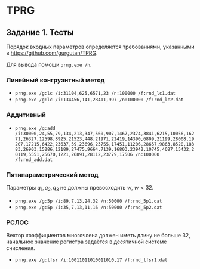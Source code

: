# TPRG
## Задание 1. Тесты
Порядок входных параметров определяется требованиями, указанными в https://github.com/gurgutan/TPRG.

Для вывода помощи `prng.exe /h`.

### Линейный конгруэнтный метод
* `prng.exe /g:lc /i:31104,625,6571,23 /n:100000 /f:rnd_lc1.dat`
* `prng.exe /g:lc /i:134456,141,28411,997 /n:100000 /f:rnd_lc2.dat`

### Аддитивный 
* `prng.exe /g:add /i:30000,24,55,79,134,213,347,560,907,1467,2374,3841,6215,10056,16271,26327,12598,8925,21523,448,21971,22419,14390,6809,21199,28008,19207,17215,6422,23637,59,23696,23755,17451,11206,28657,9863,8520,18383,26903,15286,12189,27475,9664,7139,16803,23942,10745,4687,15432,20119,5551,25670,1221,26891,28112,23779,17506 /n:100000 /f:rnd_add.dat`

### Пятипараметрический метод
Параметры $q_1, q_2, q_3$ не должны превосходить $w$, $w < 32$.
* `prng.exe /g:5p /i:89,7,13,24,32 /n:50000 /f:rnd_5p1.dat`
* `prng.exe /g:5p /i:35,7,13,11,16 /n:50000 /f:rnd_5p2.dat`

### РСЛОС
Вектор коэффициентов многочлена должен иметь длину не больше 32, начальное значение регистра задаётся в десятичной системе счисления.
* `prng.exe /g:lfsr /i:10011011010011010,17 /f:rnd_lfsr1.dat`
